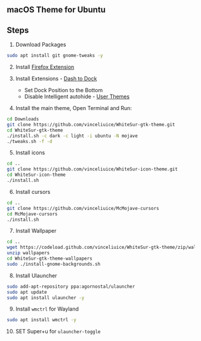 ## macOS Theme for Ubuntu

## Steps

  1. Download Packages
  ```bash
  sudo apt install git gnome-tweaks -y
  ```

  2. Install [Firefox Extension](https://extensions.gnome.org)

  3. Install Extensions
	- [Dash to Dock](https://extensions.gnome.org/extension/307/dash-to-dock)
		- Set Dock Position to the Bottom
		- Disable Intelligent autohide
	- [User Themes](https://extensions.gnome.org/extension/19/user-themes)

  4. Install the main theme, Open Terminal and Run: 
  ```bash
  cd Downloads
  git clone https://github.com/vinceliuice/WhiteSur-gtk-theme.git
  cd WhiteSur-gtk-theme
  ./install.sh -c dark -c light -i ubuntu -N mojave
  ./tweaks.sh -f -d
  ```

  5. Install icons 
  ```bash
  cd ..
  git clone https://github.com/vinceliuice/WhiteSur-icon-theme.git
  cd WhiteSur-icon-theme
  ./install.sh
  ```

  6. Install cursors 
  ```bash
  cd ..
  git clone https://github.com/vinceliuice/McMojave-cursors
  cd McMojave-cursors
  ./install.sh
  ```

  7. Install Wallpaper 
  ```bash
  cd ..
  wget https://codeload.github.com/vinceliuice/WhiteSur-gtk-theme/zip/wallpapers
  unzip wallpapers
  cd WhiteSur-gtk-theme-wallpapers
  sudo ./install-gnome-backgrounds.sh
  ```

  8. Install Ulauncher 
  ```bash
  sudo add-apt-repository ppa:agornostal/ulauncher
  sudo apt update
  sudo apt install ulauncher -y
  ```

  9. Install `wmctrl` for Wayland 
  ```bash
  sudo apt install wmctrl -y
  ```

  10. SET Super+u for `ulauncher-toggle`
